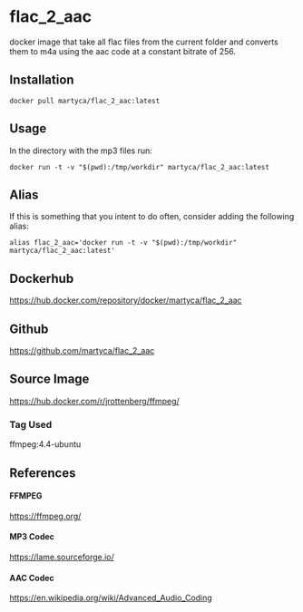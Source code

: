 # flac_2_aac
docker image that take all flac files from the current folder and converts them to m4a using the aac code at a constant bitrate of 256.
## Installation
`docker pull martyca/flac_2_aac:latest`
## Usage
In the directory with the mp3 files run:

`docker run -t -v "$(pwd):/tmp/workdir" martyca/flac_2_aac:latest`

## Alias
If this is something that you intent to do often, consider adding the following alias:

`alias flac_2_aac='docker run -t -v "$(pwd):/tmp/workdir" martyca/flac_2_aac:latest'`

## Dockerhub
https://hub.docker.com/repository/docker/martyca/flac_2_aac

## Github
https://github.com/martyca/flac_2_aac

## Source Image
https://hub.docker.com/r/jrottenberg/ffmpeg/
### Tag Used
ffmpeg:4.4-ubuntu

## References
#### FFMPEG
https://ffmpeg.org/
#### MP3 Codec
https://lame.sourceforge.io/
#### AAC Codec
https://en.wikipedia.org/wiki/Advanced_Audio_Coding

